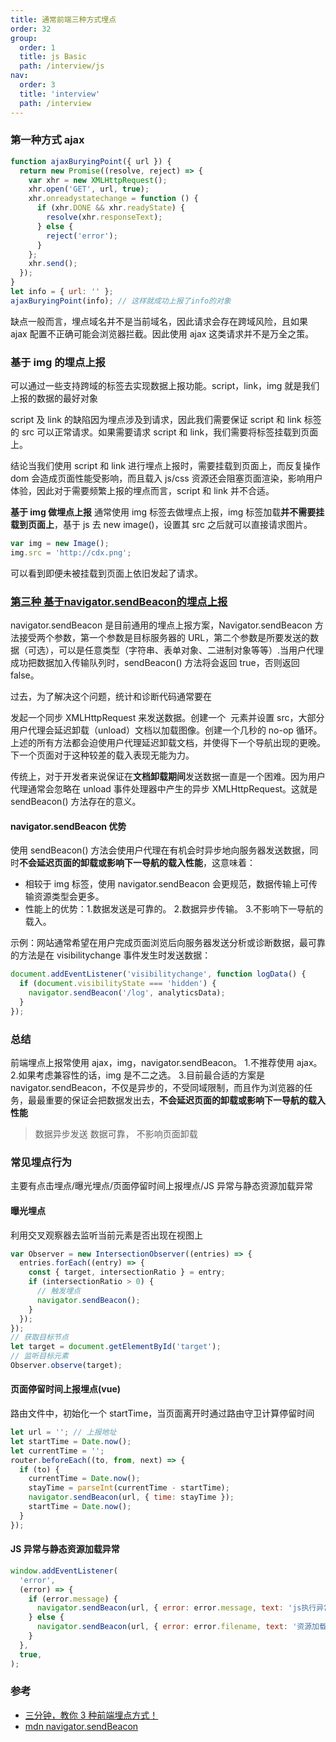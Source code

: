 ```yaml
---
title: 通常前端三种方式埋点
order: 32
group:
  order: 1
  title: js Basic
  path: /interview/js
nav:
  order: 3
  title: 'interview'
  path: /interview
---
```


### 第一种方式 ajax

```js
function ajaxBuryingPoint({ url }) {
  return new Promise((resolve, reject) => {
    var xhr = new XMLHttpRequest();
    xhr.open('GET', url, true);
    xhr.onreadystatechange = function () {
      if (xhr.DONE && xhr.readyState) {
        resolve(xhr.responseText);
      } else {
        reject('error');
      }
    };
    xhr.send();
  });
}
let info = { url: '' };
ajaxBuryingPoint(info); // 这样就成功上报了info的对象
```

缺点一般而言，埋点域名并不是当前域名，因此请求会存在跨域风险，且如果 ajax 配置不正确可能会浏览器拦截。因此使用 ajax 这类请求并不是万全之策。

### 基于 img 的埋点上报

可以通过一些支持跨域的标签去实现数据上报功能。script，link，img 就是我们上报的数据的最好对象

script 及 link 的缺陷因为埋点涉及到请求，因此我们需要保证 script 和 link 标签的 src 可以正常请求。如果需要请求 script 和 link，我们需要将标签挂载到页面上。

结论当我们使用 script 和 link 进行埋点上报时，需要挂载到页面上，而反复操作 dom 会造成页面性能受影响，而且载入 js/css 资源还会阻塞页面渲染，影响用户体验，因此对于需要频繁上报的埋点而言，script 和 link 并不合适。

**基于 img 做埋点上报** 通常使用 img 标签去做埋点上报，img 标签加载**并不需要挂载到页面上**，基于 js 去 new image()，设置其 src 之后就可以直接请求图片。

```js
var img = new Image();
img.src = 'http://cdx.png';
```

可以看到即便未被挂载到页面上依旧发起了请求。

### [第三种 基于**navigator.sendBeacon**的埋点上报](https://developer.mozilla.org/zh-CN/docs/Web/API/Navigator/sendBeacon#%E6%8F%8F%E8%BF%B0)

navigator.sendBeacon 是目前通用的埋点上报方案，Navigator.sendBeacon 方法接受两个参数，第一个参数是目标服务器的 URL，第二个参数是所要发送的数据（可选），可以是任意类型（字符串、表单对象、二进制对象等等）.当用户代理成功把数据加入传输队列时，sendBeacon() 方法将会返回 true，否则返回 false。

过去，为了解决这个问题，统计和诊断代码通常要在

发起一个同步 XMLHttpRequest 来发送数据。创建一个 <img> 元素并设置 src，大部分用户代理会延迟卸载（unload）文档以加载图像。创建一个几秒的 no-op 循环。上述的所有方法都会迫使用户代理延迟卸载文档，并使得下一个导航出现的更晚。下一个页面对于这种较差的载入表现无能为力。

传统上，对于开发者来说保证在**文档卸载期间**发送数据一直是一个困难。因为用户代理通常会忽略在 unload 事件处理器中产生的异步 XMLHttpRequest。这就是 sendBeacon() 方法存在的意义。

#### navigator.sendBeacon 优势

使用 sendBeacon() 方法会使用户代理在有机会时异步地向服务器发送数据，同时**不会延迟页面的卸载或影响下一导航的载入性能**，这意味着：

- 相较于 img 标签，使用 navigator.sendBeacon 会更规范，数据传输上可传输资源类型会更多。
- 性能上的优势：1.数据发送是可靠的。 2.数据异步传输。 3.不影响下一导航的载入。

示例：网站通常希望在用户完成页面浏览后向服务器发送分析或诊断数据，最可靠的方法是在 visibilitychange 事件发生时发送数据：

```js
document.addEventListener('visibilitychange', function logData() {
  if (document.visibilityState === 'hidden') {
    navigator.sendBeacon('/log', analyticsData);
  }
});
```

### 总结

前端埋点上报常使用 ajax，img，navigator.sendBeacon。 1.不推荐使用 ajax。 2.如果考虑兼容性的话，img 是不二之选。 3.目前最合适的方案是 navigator.sendBeacon，不仅是异步的，不受同域限制，而且作为浏览器的任务，最最重要的保证会把数据发出去，**不会延迟页面的卸载或影响下一导航的载入性能**

> 数据异步发送 数据可靠， 不影响页面卸载

### 常见埋点行为

主要有点击埋点/曝光埋点/页面停留时间上报埋点/JS 异常与静态资源加载异常

#### 曝光埋点

利用交叉观察器去监听当前元素是否出现在视图上

```js
var Observer = new IntersectionObserver((entries) => {
  entries.forEach((entry) => {
    const { target, intersectionRatio } = entry;
    if (intersectionRatio > 0) {
      // 触发埋点
      navigator.sendBeacon();
    }
  });
});
// 获取目标节点
let target = document.getElementById('target');
// 监听目标元素
Observer.observe(target);
```

#### 页面停留时间上报埋点(vue)

路由文件中，初始化一个 startTime，当页面离开时通过路由守卫计算停留时间

```js
let url = ''; // 上报地址
let startTime = Date.now();
let currentTime = '';
router.beforeEach((to, from, next) => {
  if (to) {
    currentTime = Date.now();
    stayTime = parseInt(currentTime - startTime);
    navigator.sendBeacon(url, { time: stayTime });
    startTime = Date.now();
  }
});
```

#### JS 异常与静态资源加载异常

```js
window.addEventListener(
  'error',
  (error) => {
    if (error.message) {
      navigator.sendBeacon(url, { error: error.message, text: 'js执行异常' });
    } else {
      navigator.sendBeacon(url, { error: error.filename, text: '资源加载异常' });
    }
  },
  true,
);
```

### 参考

- [三分钟，教你 3 种前端埋点方式！](https://mp.weixin.qq.com/s/ff5HxRcnADy34p_zArzq8A)
- [mdn navigator.sendBeacon](https://developer.mozilla.org/zh-CN/docs/Web/API/Navigator/sendBeacon#%E6%8F%8F%E8%BF%B0)
